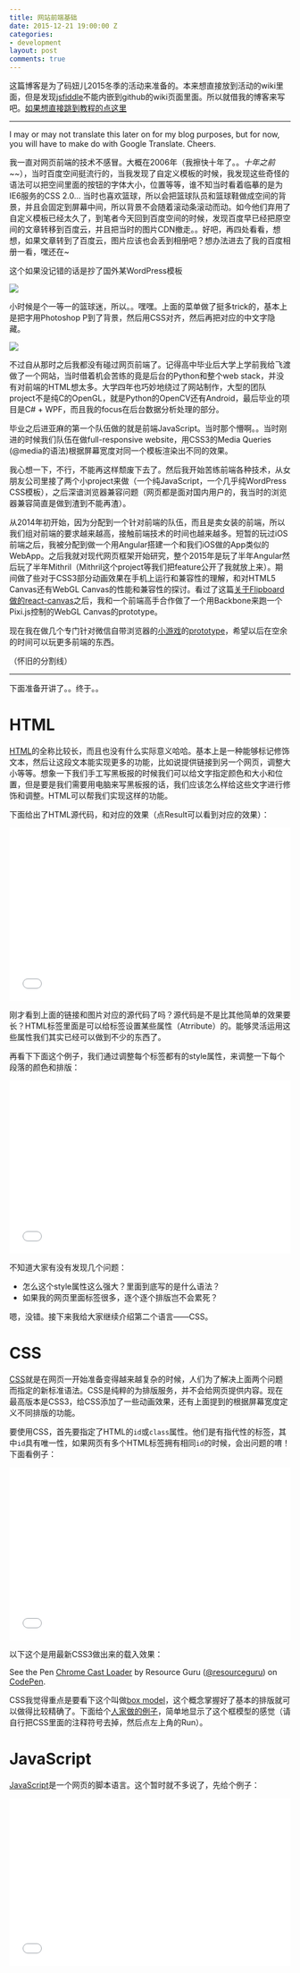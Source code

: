 ```yaml
---
title: 网站前端基础
date: 2015-12-21 19:00:00 Z
categories:
- development
layout: post
comments: true
---
```


这篇博客是为了码妞儿2015冬季的活动来准备的。本来想直接放到活动的wiki里面，但是发现[jsfiddle](http://jsfiddle.net)不能内嵌到github的wiki页面里面。所以就借我的博客来写吧。[如果想直接跳到教程的点这里](#main)

***

I may or may not translate this later on for my blog purposes, but for now, you will have to make do with Google Translate. Cheers.

我一直对网页前端的技术不感冒。大概在2006年（我擦快十年了。。_十年之前~~_），当时百度空间挺流行的，当我发现了自定义模板的时候，我发现这些奇怪的语法可以把空间里面的按钮的字体大小，位置等等，谁不知当时看着临摹的是为IE6服务的CSS 2.0... 当时也喜欢篮球，所以会把篮球队员和篮球鞋做成空间的背景，并且会固定到屏幕中间，所以背景不会随着滚动条滚动而动。如今他们弃用了自定义模板已经太久了，到笔者今天回到百度空间的时候，发现百度早已经把原空间的文章转移到百度云，并且把当时的图片CDN撤走。。好吧，再四处看看，想想，如果文章转到了百度云，图片应该也会丢到相册吧？想办法进去了我的百度相册一看，嘿还在~

这个如果没记错的话是抄了国外某WordPress模板

![](/img/old_blog_css_1.jpg)

小时候是个一等一的篮球迷，所以。。嘿嘿。上面的菜单做了挺多trick的，基本上是把字用Photoshop P到了背景，然后用CSS对齐，然后再把对应的中文字隐藏。

![](/img/old_blog_css.jpg)

不过自从那时之后我都没有碰过网页前端了。记得高中毕业后大学上学前我给飞渡做了一个网站，当时借着机会苦练的竟是后台的Python和整个web stack，并没有对前端的HTML想太多。大学四年也巧妙地绕过了网站制作，大型的团队project不是纯C的OpenGL，就是Python的OpenCV还有Android，最后毕业的项目是C# + WPF，而且我的focus在后台数据分析处理的部分。

毕业之后进亚麻的第一个队伍做的就是前端JavaScript。当时那个懵啊。。当时刚进的时候我们队伍在做full-responsive website，用CSS3的Media Queries (\@media的语法)根据屏幕宽度对同一个模板渲染出不同的效果。

我心想一下，不行，不能再这样颓废下去了。然后我开始苦练前端各种技术，从女朋友公司里接了两个小project来做（一个纯JavaScript，一个几乎纯WordPress CSS模板），之后深谙浏览器兼容问题（网页都是面对国内用户的，我当时的浏览器兼容简直是做到渣到不能再渣）。

从2014年初开始，因为分配到一个针对前端的队伍，而且是卖女装的前端，所以我们组对前端的要求越来越高，接触前端技术的时间也越来越多。短暂的玩过iOS前端之后，我被分配到做一个用Angular搭建一个和我们iOS做的App类似的WebApp。之后我就对现代网页框架开始研究，整个2015年是玩了半年Angular然后玩了半年Mithril（Mithril这个project等我们把feature公开了我就放上来）。期间做了些对于CSS3部分动画效果在手机上运行和兼容性的理解，和对HTML5 Canvas还有WebGL Canvas的性能和兼容性的探讨。看过了这篇[关于Flipboard做的react-canvas](http://engineering.flipboard.com/2015/02/mobile-web/)之后，我和一个前端高手合作做了一个用Backbone来跑一个Pixi.js控制的WebGL Canvas的prototype。

现在我在做几个专门针对微信自带浏览器的[小游戏](http://www.divby0.io/SongQuiz/v0/?/cn)的[prototype](http://www.divby0.io/ThePullUpGame/)，希望以后在空余的时间可以玩更多前端的东西。

（怀旧的分割线）
***

<a name="main"></a>

下面准备开讲了。。终于。。

# HTML

[HTML](http://www.w3school.com.cn/html/html_intro.asp)的全称比较长，而且也没有什么实际意义哈哈。基本上是一种能够标记修饰文本，然后让这段文本能实现更多的功能，比如说提供链接到另一个网页，调整大小等等。想象一下我们手工写黑板报的时候我们可以给文字指定颜色和大小和位置，但是要是我们需要用电脑来写黑板报的话，我们应该怎么样给这些文字进行修饰和调整。HTML可以帮我们实现这样的功能。

下面给出了HTML源代码，和对应的效果（点Result可以看到对应的效果）：

<iframe width="100%" height="310" src="//jsfiddle.net/8uxrskz7/8/embedded/html,result" frameborder="0"></iframe>

刚才看到上面的链接和图片对应的源代码了吗？源代码是不是比其他简单的效果要长？HTML标签里面是可以给标签设置某些属性（Atrribute）的。能够灵活运用这些属性我们其实已经可以做到不少的东西了。

再看下下面这个例子，我们通过调整每个标签都有的style属性，来调整一下每个段落的颜色和排版：

<iframe width="100%" height="310" src="//jsfiddle.net/lhr0909/g2aju4j4/1/embedded/html,result"  frameborder="0"></iframe>

不知道大家有没有发现几个问题：

* 怎么这个style属性这么强大？里面到底写的是什么语法？
* 如果我的网页里面标签很多，逐个逐个排版岂不会累死？

嗯，没错。接下来我给大家继续介绍第二个语言——CSS。

# CSS

[CSS](http://www.w3school.com.cn/css/css_intro.asp)就是在网页一开始准备变得越来越复杂的时候，人们为了解决上面两个问题而指定的新标准语法。CSS是纯粹的为排版服务，并不会给网页提供内容。现在最高版本是CSS3，给CSS添加了一些动画效果，还有上面提到的根据屏幕宽度定义不同排版的功能。

要使用CSS，首先要指定了HTML的`id`或`class`属性。他们是有指代性的标签，其中`id`具有唯一性，如果网页有多个HTML标签拥有相同`id`的时候，会出问题的唷！下面看例子：

<iframe width="100%" height="310" src="//jsfiddle.net/lhr0909/8sd9qjzb/1/embedded/html,css,result" frameborder="0"></iframe>

以下这个是用最新CSS3做出来的载入效果：

<p data-height="268" data-theme-id="0" data-slug-hash="Hdnuv" data-default-tab="result" data-user="resourceguru" class='codepen'>See the Pen <a href='http://codepen.io/resourceguru/pen/Hdnuv/'>Chrome Cast Loader</a> by Resource Guru (<a href='http://codepen.io/resourceguru'>@resourceguru</a>) on <a href='http://codepen.io'>CodePen</a>.</p>
<script async src="//assets.codepen.io/assets/embed/ei.js"></script>

CSS我觉得重点是要看下这个叫做[box model](http://www.w3school.com.cn/css/css_boxmodel.asp)，这个概念掌握好了基本的排版就可以做得比较精确了。下面给个[人家做的例子](http://jsfiddle.net/blinkmacalahan/mrKPC/)，简单地显示了这个框模型的感觉（请自行把CSS里面的注释符号去掉，然后点左上角的Run）。


# JavaScript

[JavaScript](http://www.w3school.com.cn/b.asp)是一个网页的脚本语言。这个暂时就不多说了，先给个例子：

<iframe width="100%" height="300" src="//jsfiddle.net/lhr0909/5aumxh37/embedded/html,css,js,result" frameborder="0"></iframe>
